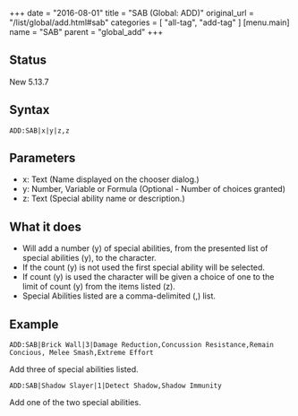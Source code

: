 +++
date = "2016-08-01"
title = "SAB (Global: ADD)"
original_url = "/list/global/add.html#sab"
categories = [ "all-tag", "add-tag" ]
[menu.main]
    name = "SAB"
    parent = "global_add"
+++

## Status

New 5.13.7

## Syntax

`ADD:SAB|x|y|z,z`

## Parameters

-   x: Text (Name displayed on the chooser dialog.)
-   y: Number, Variable or Formula (Optional - Number
    of choices granted)
-   z: Text (Special ability name or description.)



What it does
------------

-   Will add a number (y) of special abilities, from the presented list
    of special abilities (y), to the character.
-   If the count (y) is not used the first special ability will
    be selected.
-   If count (y) is used the character will be given a choice of one to
    the limit of count (y) from the items listed (z).
-   Special Abilities listed are a comma-delimited (,) list.

Example
-------

`ADD:SAB|Brick Wall|3|Damage Reduction,Concussion Resistance,Remain Concious, Melee Smash,Extreme Effort`

Add three of special abilities listed.

`ADD:SAB|Shadow Slayer|1|Detect Shadow,Shadow Immunity`

Add one of the two special abilities.

